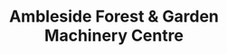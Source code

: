 ---
title: "Ambleside Forest & Garden Machinery Centre"
url: /ambleside/ambleside-forest-and-garden-machinery-centre/
shop: garden centre
---